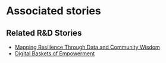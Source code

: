 # Associated stories

<!-- !!DO NOT REMOVE!! start autogenerated hyperlinks -->
## Related R&D Stories
- [Mapping Resilience Through Data and Community Wisdom](../stories/?doc=Explorers_SOM)
- [Digital Baskets of Empowerment](../stories/?doc=Explorers_SLV)
<!-- !!DO NOT REMOVE!! end autogenerated hyperlinks -->